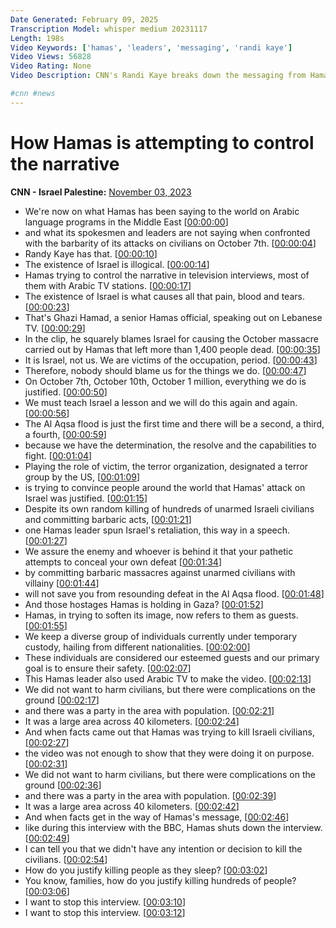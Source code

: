```yaml
---
Date Generated: February 09, 2025
Transcription Model: whisper medium 20231117
Length: 198s
Video Keywords: ['hamas', 'leaders', 'messaging', 'randi kaye']
Video Views: 56828
Video Rating: None
Video Description: CNN's Randi Kaye breaks down the messaging from Hamas officials on international news networks following its Oct. 7 attack on Israel.

#cnn #news
---
```


# How Hamas is attempting to control the narrative
**CNN - Israel Palestine:** [November 03, 2023](https://www.youtube.com/watch?v=JCwNGCpjfrs)
*  We're now on what Hamas has been saying to the world on Arabic language programs in the Middle East [[00:00:00](https://www.youtube.com/watch?v=JCwNGCpjfrs&t=0.0s)]
*  and what its spokesmen and leaders are not saying when confronted with the barbarity of its attacks on civilians on October 7th. [[00:00:04](https://www.youtube.com/watch?v=JCwNGCpjfrs&t=4.5600000000000005s)]
*  Randy Kaye has that. [[00:00:10](https://www.youtube.com/watch?v=JCwNGCpjfrs&t=10.52s)]
*  The existence of Israel is illogical. [[00:00:14](https://www.youtube.com/watch?v=JCwNGCpjfrs&t=14.56s)]
*  Hamas trying to control the narrative in television interviews, most of them with Arabic TV stations. [[00:00:17](https://www.youtube.com/watch?v=JCwNGCpjfrs&t=17.48s)]
*  The existence of Israel is what causes all that pain, blood and tears. [[00:00:23](https://www.youtube.com/watch?v=JCwNGCpjfrs&t=23.88s)]
*  That's Ghazi Hamad, a senior Hamas official, speaking out on Lebanese TV. [[00:00:29](https://www.youtube.com/watch?v=JCwNGCpjfrs&t=29.8s)]
*  In the clip, he squarely blames Israel for causing the October massacre carried out by Hamas that left more than 1,400 people dead. [[00:00:35](https://www.youtube.com/watch?v=JCwNGCpjfrs&t=35.04s)]
*  It is Israel, not us. We are victims of the occupation, period. [[00:00:43](https://www.youtube.com/watch?v=JCwNGCpjfrs&t=43.72s)]
*  Therefore, nobody should blame us for the things we do. [[00:00:47](https://www.youtube.com/watch?v=JCwNGCpjfrs&t=47.88s)]
*  On October 7th, October 10th, October 1 million, everything we do is justified. [[00:00:50](https://www.youtube.com/watch?v=JCwNGCpjfrs&t=50.6s)]
*  We must teach Israel a lesson and we will do this again and again. [[00:00:56](https://www.youtube.com/watch?v=JCwNGCpjfrs&t=56.28s)]
*  The Al Aqsa flood is just the first time and there will be a second, a third, a fourth, [[00:00:59](https://www.youtube.com/watch?v=JCwNGCpjfrs&t=59.72s)]
*  because we have the determination, the resolve and the capabilities to fight. [[00:01:04](https://www.youtube.com/watch?v=JCwNGCpjfrs&t=64.24s)]
*  Playing the role of victim, the terror organization, designated a terror group by the US, [[00:01:09](https://www.youtube.com/watch?v=JCwNGCpjfrs&t=69.6s)]
*  is trying to convince people around the world that Hamas' attack on Israel was justified. [[00:01:15](https://www.youtube.com/watch?v=JCwNGCpjfrs&t=75.36s)]
*  Despite its own random killing of hundreds of unarmed Israeli civilians and committing barbaric acts, [[00:01:21](https://www.youtube.com/watch?v=JCwNGCpjfrs&t=81.44s)]
*  one Hamas leader spun Israel's retaliation, this way in a speech. [[00:01:27](https://www.youtube.com/watch?v=JCwNGCpjfrs&t=87.96000000000001s)]
*  We assure the enemy and whoever is behind it that your pathetic attempts to conceal your own defeat [[00:01:34](https://www.youtube.com/watch?v=JCwNGCpjfrs&t=94.84s)]
*  by committing barbaric massacres against unarmed civilians with villainy [[00:01:44](https://www.youtube.com/watch?v=JCwNGCpjfrs&t=104.8s)]
*  will not save you from resounding defeat in the Al Aqsa flood. [[00:01:48](https://www.youtube.com/watch?v=JCwNGCpjfrs&t=108.84s)]
*  And those hostages Hamas is holding in Gaza? [[00:01:52](https://www.youtube.com/watch?v=JCwNGCpjfrs&t=112.6s)]
*  Hamas, in trying to soften its image, now refers to them as guests. [[00:01:55](https://www.youtube.com/watch?v=JCwNGCpjfrs&t=115.44s)]
*  We keep a diverse group of individuals currently under temporary custody, hailing from different nationalities. [[00:02:00](https://www.youtube.com/watch?v=JCwNGCpjfrs&t=120.39999999999999s)]
*  These individuals are considered our esteemed guests and our primary goal is to ensure their safety. [[00:02:07](https://www.youtube.com/watch?v=JCwNGCpjfrs&t=127.0s)]
*  This Hamas leader also used Arabic TV to make the video. [[00:02:13](https://www.youtube.com/watch?v=JCwNGCpjfrs&t=133.0s)]
*  We did not want to harm civilians, but there were complications on the ground [[00:02:17](https://www.youtube.com/watch?v=JCwNGCpjfrs&t=137.56s)]
*  and there was a party in the area with population. [[00:02:21](https://www.youtube.com/watch?v=JCwNGCpjfrs&t=141.64s)]
*  It was a large area across 40 kilometers. [[00:02:24](https://www.youtube.com/watch?v=JCwNGCpjfrs&t=144.28s)]
*  And when facts came out that Hamas was trying to kill Israeli civilians, [[00:02:27](https://www.youtube.com/watch?v=JCwNGCpjfrs&t=147.72s)]
*  the video was not enough to show that they were doing it on purpose. [[00:02:31](https://www.youtube.com/watch?v=JCwNGCpjfrs&t=151.88s)]
*  We did not want to harm civilians, but there were complications on the ground [[00:02:36](https://www.youtube.com/watch?v=JCwNGCpjfrs&t=156.35999999999999s)]
*  and there was a party in the area with population. [[00:02:39](https://www.youtube.com/watch?v=JCwNGCpjfrs&t=159.95999999999998s)]
*  It was a large area across 40 kilometers. [[00:02:42](https://www.youtube.com/watch?v=JCwNGCpjfrs&t=162.6s)]
*  And when facts get in the way of Hamas's message, [[00:02:46](https://www.youtube.com/watch?v=JCwNGCpjfrs&t=166.44s)]
*  like during this interview with the BBC, Hamas shuts down the interview. [[00:02:49](https://www.youtube.com/watch?v=JCwNGCpjfrs&t=169.48s)]
*  I can tell you that we didn't have any intention or decision to kill the civilians. [[00:02:54](https://www.youtube.com/watch?v=JCwNGCpjfrs&t=174.36s)]
*  How do you justify killing people as they sleep? [[00:03:02](https://www.youtube.com/watch?v=JCwNGCpjfrs&t=182.52s)]
*  You know, families, how do you justify killing hundreds of people? [[00:03:06](https://www.youtube.com/watch?v=JCwNGCpjfrs&t=186.76s)]
*  I want to stop this interview. [[00:03:10](https://www.youtube.com/watch?v=JCwNGCpjfrs&t=190.04s)]
*  I want to stop this interview. [[00:03:12](https://www.youtube.com/watch?v=JCwNGCpjfrs&t=192.04s)]
